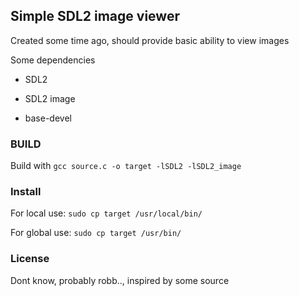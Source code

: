 ## Simple SDL2 image viewer

Created some time ago, should provide basic ability to view images

Some dependencies

- SDL2

- SDL2 image

- base-devel


### BUILD

Build with `gcc source.c -o target -lSDL2 -lSDL2_image`


### Install

For local use:
`sudo cp target /usr/local/bin/`

For global use:
`sudo cp target /usr/bin/`


### License

Dont know, probably robb.., inspired by some source



